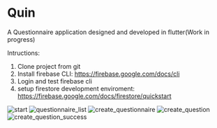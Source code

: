 # Quin

A Questionnaire application designed and developed in flutter(Work in progress)

Intructions:
1. Clone project from git
2. Install firebase CLI: https://firebase.google.com/docs/cli
3. Login and test firebase cli
4. setup firestore development enviroment: https://firebase.google.com/docs/firestore/quickstart


![start](https://github.com/rishadappat/quin/blob/master/screenshots/start.png?raw=true)
![questionnaire_list](https://github.com/rishadappat/quin/blob/master/screenshots/questionnaire_list.png?raw=true)
![create_questionnaire](https://github.com/rishadappat/quin/blob/master/screenshots/create_questionnaire.png?raw=true)
![create_question](https://github.com/rishadappat/quin/blob/master/screenshots/create_question.png?raw=true)
![create_question_success](https://github.com/rishadappat/quin/blob/master/screenshots/create_question_success.png?raw=true)
